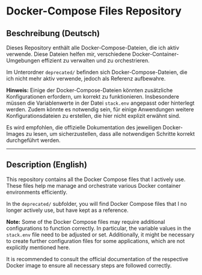 # Docker-Compose Files Repository

## Beschreibung (Deutsch)

Dieses Repository enthält alle Docker-Compose-Dateien, die ich aktiv verwende. Diese Dateien helfen mir, verschiedene Docker-Container-Umgebungen effizient zu verwalten und zu orchestrieren.

Im Unterordner `deprecated/` befinden sich Docker-Compose-Dateien, die ich nicht mehr aktiv verwende, jedoch als Referenz aufbewahre.

**Hinweis:** Einige der Docker-Compose-Dateien könnten zusätzliche Konfigurationen erfordern, um korrekt zu funktionieren. Insbesondere müssen die Variablenwerte in der Datei `stack.env` angepasst oder hinterlegt werden. Zudem könnte es notwendig sein, für einige Anwendungen weitere Konfigurationsdateien zu erstellen, die hier nicht explizit erwähnt sind.

Es wird empfohlen, die offizielle Dokumentation des jeweiligen Docker-Images zu lesen, um sicherzustellen, dass alle notwendigen Schritte korrekt durchgeführt werden.

---

## Description (English)

This repository contains all the Docker Compose files that I actively use. These files help me manage and orchestrate various Docker container environments efficiently.

In the `deprecated/` subfolder, you will find Docker Compose files that I no longer actively use, but have kept as a reference.

**Note:** Some of the Docker Compose files may require additional configurations to function correctly. In particular, the variable values in the `stack.env` file need to be adjusted or set. Additionally, it might be necessary to create further configuration files for some applications, which are not explicitly mentioned here.

It is recommended to consult the official documentation of the respective Docker image to ensure all necessary steps are followed correctly.
